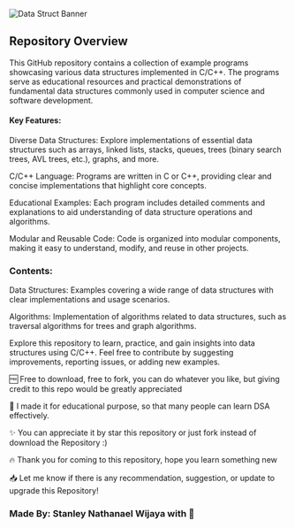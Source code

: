 ![Data Struct Banner](https://github.com/StyNW7/Data_Structures/assets/76080599/e0b27a62-67ca-4963-9884-27f1e5961cb8)

## Repository Overview
This GitHub repository contains a collection of example programs showcasing various data structures implemented in C/C++. The programs serve as educational resources and practical demonstrations of fundamental data structures commonly used in computer science and software development.

#### Key Features:
Diverse Data Structures: Explore implementations of essential data structures such as arrays, linked lists, stacks, queues, trees (binary search trees, AVL trees, etc.), graphs, and more.

C/C++ Language: Programs are written in C or C++, providing clear and concise implementations that highlight core concepts.

Educational Examples: Each program includes detailed comments and explanations to aid understanding of data structure operations and algorithms.

Modular and Reusable Code: Code is organized into modular components, making it easy to understand, modify, and reuse in other projects.


### Contents:
Data Structures: Examples covering a wide range of data structures with clear implementations and usage scenarios.

Algorithms: Implementation of algorithms related to data structures, such as traversal algorithms for trees and graph algorithms.

Explore this repository to learn, practice, and gain insights into data structures using C/C++. Feel free to contribute by suggesting improvements, reporting issues, or adding new examples.


🆓 Free to download, free to fork, you can do whatever you like, but giving credit to this repo would be greatly appreciated

🏫 I made it for educational purpose, so that many people can learn DSA effectively.

✨ You can appreciate it by star this repository or just fork instead of download the Repository :)

🔥 Thank you for coming to this repository, hope you learn something new

📥 Let me know if there is any recommendation, suggestion, or update to upgrade this Repository!

### Made By: Stanley Nathanael Wijaya with 🤍

